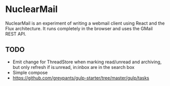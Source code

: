 # NuclearMail
NuclearMail is an experiment of writing a webmail client using React and the Flux architecture. It runs completely in the browser and uses the GMail REST API.

## TODO

- Emit change for ThreadStore when marking read/unread and archiving,
  but only refresh if is:unread, in:inbox are in the search box
- Simple compose
- https://github.com/greypants/gulp-starter/tree/master/gulp/tasks
